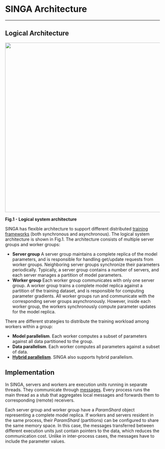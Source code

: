 # SINGA Architecture

---

## Logical Architecture

<img src="../images/logical.png" style="width: 550px"/>
<p><strong> Fig.1 - Logical system architecture</strong></p>

SINGA has flexible architecture to support different distributed
[training frameworks](frameworks.html) (both synchronous and asynchronous).
The logical system architecture is shown in Fig.1.
The architecture consists of multiple server groups and worker groups:

* **Server group**
  A server group maintains a complete replica of the model parameters,
  and is responsible for handling get/update requests from worker groups.
  Neighboring server groups synchronize their parameters periodically.
  Typically, a server group contains a number of servers,
  and each server manages a partition of model parameters.
* **Worker group**
  Each worker group communicates with only one server group.
  A worker group trains a complete model replica
  against a partition of the training dataset,
  and is responsible for computing parameter gradients.
  All worker groups run and communicate with the corresponding
  server groups asynchronously.
  However, inside each worker group,
  the workers synchronously compute parameter updates for the model replica.

There are different strategies to distribute the training workload among workers
within a group:

  * **Model parallelism**. Each worker computes a subset of parameters
  against all data partitioned to the group.
  * **Data parallelism**. Each worker computes all parameters
  against a subset of data.
  * [**Hybrid parallelism**](hybrid.html). SINGA also supports hybrid parallelism.


## Implementation
In SINGA, servers and workers are execution units running in separate threads.
They communicate through [messages](communication.html).
Every process runs the main thread as a stub that aggregates local messages
and forwards them to corresponding (remote) receivers.

Each server group and worker group have a *ParamShard*
object representing a complete model replica. If workers and servers
resident in the same process, their *ParamShard* (partitions) can
be configured to share the same memory space. In this case, the
messages transferred between different execution units just contain
pointers to the data, which reduces the communication cost.
Unlike in inter-process cases,
the messages have to include the parameter values.
